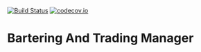 [![Build Status](https://api.travis-ci.org/symbiote-h2020/BarteringAndTradingManager.svg?branch=staging)](https://api.travis-ci.org/symbiote-h2020/BarteringAndTradingManager)
[![codecov.io](https://codecov.io/github/symbiote-h2020/BarteringAndTradingManager/branch/master/graph/badge.svg)](https://codecov.io/github/symbiote-h2020/BarteringAndTradingManager)

# Bartering And Trading Manager
